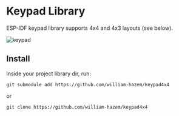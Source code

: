 # Keypad Library

ESP-IDF keypad library supports 4x4 and 4x3 layouts (see below).

![keypad](https://www.circuitbasics.com/wp-content/uploads/2017/07/Arduino-Keypad-Tutorial-4X4-and-3X4-Keypad-Pin-Diagram.png)

## Install

Inside your project library dir, run:
```
git submodule add https://github.com/william-hazem/keypad4x4
```

or 

```
git clone https://github.com/william-hazem/keypad4x4
```
